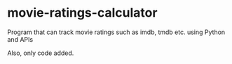 # movie-ratings-calculator
Program that can track movie ratings such as imdb, tmdb etc. using Python and APIs

Also, only code added.
